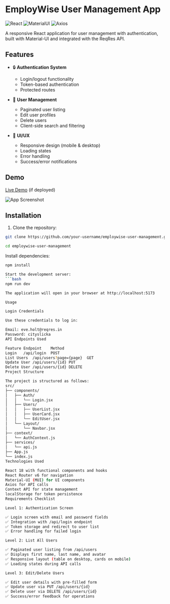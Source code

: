 # EmployWise User Management App

![React](https://img.shields.io/badge/React-18.2.0-blue)
![MaterialUI](https://img.shields.io/badge/Material%20UI-5.14.2-blueviolet)
![Axios](https://img.shields.io/badge/Axios-1.5.0-yellowgreen)

A responsive React application for user management with authentication, built with Material-UI and integrated with the ReqRes API.

## Features

- 🔒 **Authentication System**
  - Login/logout functionality
  - Token-based authentication
  - Protected routes

- 👥 **User Management**
  - Paginated user listing
  - Edit user profiles
  - Delete users
  - Client-side search and filtering

- 🎨 **UI/UX**
  - Responsive design (mobile & desktop)
  - Loading states
  - Error handling
  - Success/error notifications

## Demo

[Live Demo](https://employwise-demo.vercel.app) (if deployed)

![App Screenshot](/screenshot.png)

## Installation

1. Clone the repository:
```bash
git clone https://github.com/your-username/employwise-user-management.git

cd employwise-user-management

```

Install dependencies:
```bash
npm install

Start the development server:
```bash
npm run dev

The application will open in your browser at http://localhost:5173

Usage

Login Credentials

Use these credentials to log in:

Email: eve.holt@reqres.in
Password: cityslicka
API Endpoints Used

Feature	Endpoint	Method
Login	/api/login	POST
List Users	/api/users?page={page}	GET
Update User	/api/users/{id}	PUT
Delete User	/api/users/{id}	DELETE
Project Structure

The project is structured as follows:
src/
├── components/
│   ├── Auth/
│   │   └── Login.jsx
│   ├── Users/
│   │   ├── UserList.jsx
│   │   ├── UserCard.jsx
│   │   └── EditUser.jsx
│   └── Layout/
│       └── Navbar.jsx
├── context/
│   └── AuthContext.js
├── services/
│   └── api.js
├── App.js
└── index.js
Technologies Used

React 18 with functional components and hooks
React Router v6 for navigation
Material-UI (MUI) for UI components
Axios for API calls
Context API for state management
localStorage for token persistence
Requirements Checklist

Level 1: Authentication Screen

✅ Login screen with email and password fields
✅ Integration with /api/login endpoint
✅ Token storage and redirect to user list
✅ Error handling for failed login

Level 2: List All Users

✅ Paginated user listing from /api/users
✅ Displays first name, last name, and avatar
✅ Responsive layout (table on desktop, cards on mobile)
✅ Loading states during API calls

Level 3: Edit/Delete Users

✅ Edit user details with pre-filled form
✅ Update user via PUT /api/users/{id}
✅ Delete user via DELETE /api/users/{id}
✅ Success/error feedback for operations